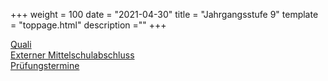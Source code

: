 +++
weight = 100
date = "2021-04-30"
title = "Jahrgangsstufe 9"
template = "toppage.html"
description =""
+++

[Quali](/schullebenseiten/quali/)  
[Externer Mittelschulabschluss](/schullebenseiten/quali/)  
[Prüfungstermine](/schullebenseiten/prufungstermine/#quali)   


